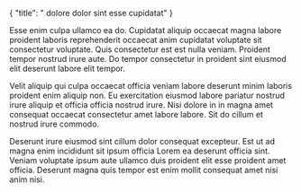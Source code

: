 {
  "title": " dolore dolor sint esse cupidatat"
}

Esse enim culpa ullamco ea do. Cupidatat aliquip occaecat magna labore proident laboris reprehenderit occaecat anim cupidatat voluptate sit consectetur voluptate. Quis consectetur est est nulla veniam. Proident tempor nostrud irure aute. Do tempor consectetur in proident sint eiusmod elit deserunt labore elit tempor.

Velit aliquip qui culpa occaecat officia veniam labore deserunt minim laboris proident enim aliquip non. Eu exercitation eiusmod labore pariatur nostrud irure aliquip et officia officia nostrud irure. Nisi dolore in in magna amet consequat occaecat consectetur amet labore labore. Sit do cillum et nostrud irure commodo.

Deserunt irure eiusmod sint cillum dolor consequat excepteur. Est ut ad magna enim incididunt sit ipsum officia Lorem ea deserunt officia sint. Veniam voluptate ipsum aute ullamco duis proident elit esse proident amet officia. Deserunt magna quis tempor est enim mollit consequat amet nisi anim nisi.